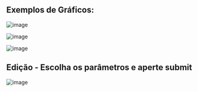 ## Exemplos de Gráficos:

![image](https://github.com/GH120/Algoritmo-Genetico-e-Colonia-de-Formigas--Cadeira-IA/assets/90730714/2b6b596f-b06a-4d8f-b54c-ddd6c460c9c2)

![image](https://github.com/GH120/Algoritmo-Genetico-e-Colonia-de-Formigas--Cadeira-IA/assets/90730714/0e572cc5-2c17-4582-9fd1-6ab54364d16e)

![image](https://github.com/GH120/Algoritmo-Genetico-e-Colonia-de-Formigas--Cadeira-IA/assets/90730714/4b8cb4d5-99a1-4de3-9112-4a2be2eaded1)

## Edição - Escolha os parâmetros e aperte submit

![image](https://github.com/GH120/Algoritmo-Genetico-e-Colonia-de-Formigas--Cadeira-IA/assets/90730714/e1896a17-b416-4b78-9f5c-9c0c83bedcc0)


